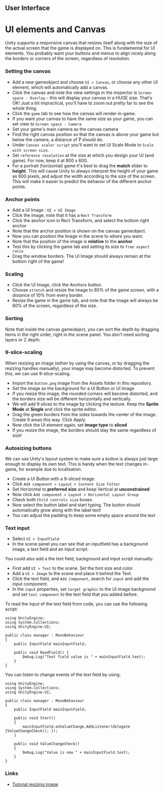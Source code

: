 ## User Interface

# UI elements and Canvas

Unity supports a responsive canvas that resizes itself along with the size of the actual screen that the game is displayed on.
This is fundamental for UI elements. You probably want your buttons and menus to align nicely along the borders or corners of the screen,
regardless of resolution.

### Setting the canvas

- Add a new gameobject and choose `UI > Canvas`, or choose any other UI element, which will automatically add a canvas.
- Click the canvas and note the view settings in the inspector is `Screen space - Overlay` - this will display your canvas in a HUGE size. That's OK! Just a bit impractical, you'll have to zoom out pretty far to see the whole thing.
- Click the `game` tab to see how the canvas will render in-game.
- If you want your canvas to have the same size as your game, you can set view to `Screen space - Camera`
- Set your game's main camera as the canvas camera
- Find the right canvas position so that the canvas is above your game but below the camera, a distance of **7** should do.
- Under `Canvas scaler script` you'll want to set UI Scale Mode to `Scale with screen size`.
- Set `reference resolution` at the size at which you design your UI (and game). For now, keep it at 800 x 600.
- For a portrait (horizontal) game it's best to drag the **match** slider to **height**. This will cause Unity to always interpret the height of your game as 600 pixels, and adjust the width according to the size of the screen. This will make it easier to predict the behavior of the different anchor points.

### Anchor points

- Add a UI Image : `UI > UI Image`
- Click the image, note that it has a `Rect Transform`
- Click the anchor icon in Rect Transform, and select the bottom right anchor
- Note that the anchor position is shown on the canvas gameobject.
- Now you can position the Image in the scene to where you want.
- Note that the position of the image is **relative** to the **anchor**
- Test this by clicking the game tab and setting its size to `free aspect ratio`
- Drag the window borders. The UI Image should always remain at the bottom right of the game!

### Scaling

- Click the UI Image, click the Anchors button.
- Choose `stretch` and resize the image to 80% of the game screen, with a distance of 10% from every border.
- Resize the game in the game tab, and note that the image will always be 80% of the screen, regardless of the size.

### Sorting

Note that inside the canvas gameobject, you can sort the depth by dragging items in the right order, right in the scene panel. 
You don't need sorting layers or Z depth.

### 9-slice-scaling

When resizing an image (either by using the canvas, or by dragging the resizing handles manually), your image may become distorted.
To prevent this, we can use 9-slice-scaling.

- Import the `button.png` image from the Assets folder in this repository.
- Set the image as the background for a UI Button or UI Image
- If you resize this image, the rounded corners will become distorted, and the borders size will be different horizontally and vertically.
- We will add 9 slices to the image by clicking the texture. Keep the **Sprite Mode** at **Single** and click the sprite editor.
- Drag the green borders from the sides towards the center of the image. Create 9 areas this way. Click Apply.
- Now click the UI element again, set **image type** to **sliced**
- If you resize the image, the borders should stay the same regardless of size!

### Autosizing buttons

We can use Unity's layout system to make sure a button is always just large enough to display its own text. This is handy when the text changes in-game, for
example due to localisation.

- Create a UI Button with a 9-sliced image.
- Click `Add component > Layout > Content Size Fitter`
- Set Horizontal to **preferred size** and keep Vertical at **unconstrained**
- Now click `Add component > Layout > Horizontal Layout Group`
- Check both `Child controls size` boxes.
- Now select the button label and start typing. The button should automatically grow along with the label text!
- You can adjust the padding to keep some empty space around the text

### Text input 
- Select `UI > InputField`
- In the scene panel you can see that an inputfield has a background image, a text field and an input script. 

You could also add a the text field, background and input script manually:

- First add `UI > Text` to the scene. Set the font size and color.
- Add a `UI > Image` to the scene and place it behind the Text.
- Click the text field, and `Add Component`, search for `input` and add the input component.
- In the `input` properties, set `target graphic` to the UI image background and set `text component` to the text field that you added before.

To read the input of the text field from code, you can use the following script:
```
using UnityEngine;
using System.Collections;
using UnityEngine.UI; 

public class manager : MonoBehaviour
{
	public InputField mainInputField;

	public void ReadField()	{
		Debug.Log("Text field value is " + mainInputField.text);
	}
}
```

You can listen to change events of the text field by using:

```
using UnityEngine;
using System.Collections;
using UnityEngine.UI; 

public class manager : MonoBehaviour
{
	public InputField mainInputField;

	public void Start()
	{
		mainInputField.onValueChange.AddListener(delegate {ValueChangeCheck(); });
	}

	public void ValueChangeCheck()
	{
		Debug.Log("Value is now " + mainInputField.text);
	}
}
```



### Links
- [Tutorial resizing image](https://www.youtube.com/watch?v=2VrtXiUnJH0)

